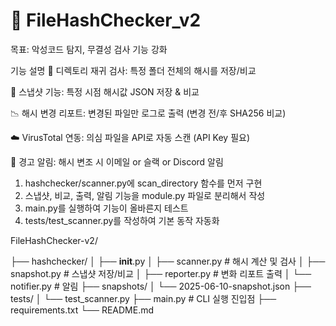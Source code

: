 # 🔐 FileHashChecker_v2

목표: 악성코드 탐지, 무결성 검사 기능 강화

기능	설명
📁 디렉토리 재귀 검사: 특정 폴더 전체의 해시를 저장/비교

📅 스냅샷 기능: 특정 시점 해시값 JSON 저장 & 비교

📉 해시 변경 리포트: 변경된 파일만 로그로 출력 (변경 전/후 SHA256 비교)

☁️ VirusTotal 연동: 의심 파일을 API로 자동 스캔 (API Key 필요)

📧 경고 알림: 해시 변조 시 이메일 or 슬랙 or Discord 알림

1. hashchecker/scanner.py에 scan_directory 함수를 먼저 구현
2. 스냅샷, 비교, 출력, 알림 기능을 module.py 파일로 분리해서 작성
3. main.py를 실행하여 기능이 올바른지 테스트
4. tests/test_scanner.py를 작성하여 기본 동작 자동화

FileHashChecker-v2/

├── hashchecker/
│   ├── __init__.py
│   ├── scanner.py         # 해시 계산 및 검사
│   ├── snapshot.py        # 스냅샷 저장/비교
│   ├── reporter.py        # 변화 리포트 출력
│   └── notifier.py        # 알림
├── snapshots/
│   └── 2025-06-10-snapshot.json
├── tests/
│   └── test_scanner.py
├── main.py                # CLI 실행 진입점
├── requirements.txt
└── README.md